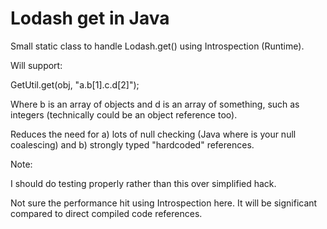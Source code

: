 # Lodash get in Java

Small static class to handle Lodash.get() using Introspection (Runtime).

Will support:

GetUtil.get(obj, "a.b[1].c.d[2]");

Where b is an array of objects and d is an array of something, such as integers (technically could be an object reference too).

Reduces the need for a) lots of null checking (Java where is your null coalescing) and b) strongly typed "hardcoded" references.

Note:

I should do testing properly rather than this over simplified hack.  

Not sure the performance hit using Introspection here.  It will be significant compared to direct compiled code references.
